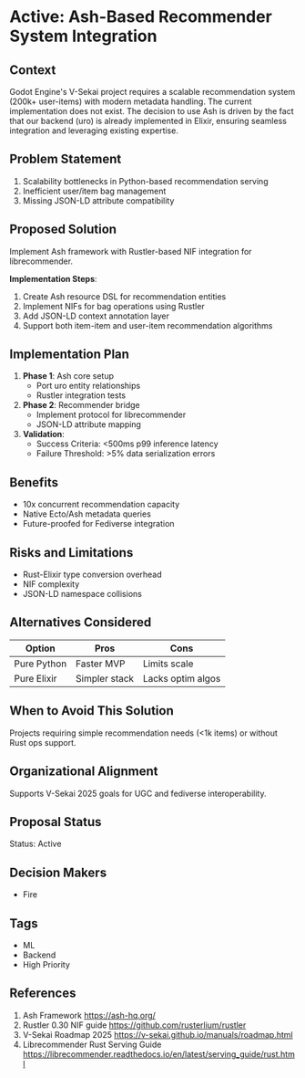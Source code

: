 # Active: Ash-Based Recommender System Integration

## Context

Godot Engine's V-Sekai project requires a scalable recommendation system (200k+ user-items) with modern metadata handling. The current implementation does not exist. The decision to use Ash is driven by the fact that our backend (uro) is already implemented in Elixir, ensuring seamless integration and leveraging existing expertise.

## Problem Statement

1. Scalability bottlenecks in Python-based recommendation serving
2. Inefficient user/item bag management
3. Missing JSON-LD attribute compatibility

## Proposed Solution

Implement Ash framework with Rustler-based NIF integration for librecommender.

**Implementation Steps**:

1. Create Ash resource DSL for recommendation entities
2. Implement NIFs for bag operations using Rustler
3. Add JSON-LD context annotation layer
4. Support both item-item and user-item recommendation algorithms

## Implementation Plan

1. **Phase 1**: Ash core setup
   - Port uro entity relationships
   - Rustler integration tests
2. **Phase 2**: Recommender bridge
   - Implement protocol for librecommender
   - JSON-LD attribute mapping
3. **Validation**:
   - Success Criteria: <500ms p99 inference latency
   - Failure Threshold: >5% data serialization errors

## Benefits

- 10x concurrent recommendation capacity
- Native Ecto/Ash metadata queries
- Future-proofed for Fediverse integration

## Risks and Limitations

- Rust-Elixir type conversion overhead
- NIF complexity
- JSON-LD namespace collisions

## Alternatives Considered

| Option      | Pros          | Cons              |
| ----------- | ------------- | ----------------- |
| Pure Python | Faster MVP    | Limits scale      |
| Pure Elixir | Simpler stack | Lacks optim algos |

## When to Avoid This Solution

Projects requiring simple recommendation needs (<1k items) or without Rust ops support.

## Organizational Alignment

Supports V-Sekai 2025 goals for UGC and fediverse interoperability.

## Proposal Status

Status: Active <!-- Options: Draft | Proposed | Rejected | Accepted | Deprecated | Superseded by [Link/Reference] -->

## Decision Makers

- Fire

## Tags

- ML
- Backend
- High Priority

## References

1. Ash Framework https://ash-hq.org/
2. Rustler 0.30 NIF guide https://github.com/rusterlium/rustler
3. V-Sekai Roadmap 2025 https://v-sekai.github.io/manuals/roadmap.html
4. Librecommender Rust Serving Guide https://librecommender.readthedocs.io/en/latest/serving_guide/rust.html
